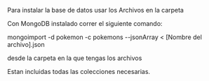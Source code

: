 Para instalar la base de datos usar los Archivos en la carpeta

Con MongoDB instalado correr el siguiente comando:

mongoimport -d pokemon -c pokemons --jsonArray < [Nombre del archivo].json

desde la carpeta en la que tengas los archivos

Estan incluidas todas las colecciones necesarias. 
